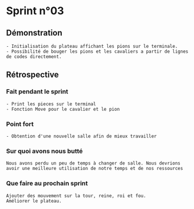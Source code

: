 # Sprint n°03
## Démonstration
    - Initialisation du plateau affichant les pions sur le terminale. 
    - Possibilité de bouger les pions et les cavaliers a partir de lignes de codes directement.
## Rétrospective
### Fait pendant le sprint
    - Print les pieces sur le terminal
    - Fonction Move pour le cavalier et le pion
### Point fort
    - Obtention d'une nouvelle salle afin de mieux travailler
### Sur quoi avons nous butté
    Nous avons perdu un peu de temps à changer de salle. Nous devrions avoir une meilleure utilisation de notre temps et de nos ressources
### Que faire au prochain sprint 
    Ajouter des mouvement sur la tour, reine, roi et fou. 
    Améliorer le plateau.